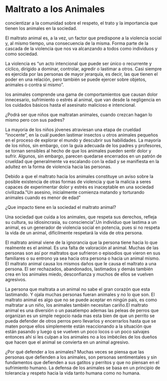 # Maltrato a los Animales
concientizar a la comunidad sobre el respeto, el trato y la importancia que tienen los animales en la sociedad.

El maltrato animal es, a la vez, un factor que predispone a la violencia social y, al mismo tiempo, una consecuencia de la misma. Forma parte de la cascada de la violencia que nos va alcanzando a todos como individuos y como sociedad.

La violencia es “un acto intencional que puede ser único o recurrente y cíclico, dirigido a dominar, controlar, agredir o lastimar a otros. Casi siempre es ejercida por las personas de mayor jerarquía, es decir, las que tienen el poder en una relación, pero también se puede ejercer sobre objetos, animales o contra sí mismo”.

 los animales comprende una gama de comportamientos que causan dolor innecesario, sufrimiento o estrés al animal, que van desde la negligencia en los cuidados básicos hasta el asesinato malicioso e intencional.

¿Podrá ser que niños que maltratan animales, cuando crezcan hagan lo mismo pero con sus padres?

La mayoria de  los niños jóvenes atraviesan una etapa de crueldad “inocente”, en la cuál pueden lastimar insectos u otros animales pequeños en el proceso de explorar el mundo y descubrir sus habilidades. La mayoría de los niños, sin embargo, con la guía adecuada de los padres y profesores, se tornan sensibles al hecho de que los animales pueden sentir dolor y sufrir. Algunos, sin embargo, parecen quedarse encerrados en un patrón de crueldad que generalmente va escalando con la edad y se manifiesta en la adultez en la forma de violencia hacia las personas.

Debido a que el maltrato hacia los animales constituye un aviso sobre la posible existencia de otras formas de violencia y que la malicia a seres capaces de experimentar dolor y estrés es inaceptable en una sociedad civilizada."Un asesino, inicialmente comienza matando y torturando animales cuando es menor de edad"


¿Que impacto tiene en la sociedad el maltrato animal?

Una sociedad que cuida a los animales, que respeta sus derechos, refleja su cultura, su idiosincrasia, su consciencia”.Un individuo que lastima a un animal, es un generador de violencia social en potencia, pues si no respeta la vida de un animal, difícilmente respetará la vida de otra persona.

El maltrato animal viene de la ignorancia que la persona tiene hacia lo que realmente es el animal. Es una falta de valoración al animal. Muchas de las personas son así  por maltratos que sufrieron o episodios que vieron en sus familiares o su entrono ya sea hacia otra persona o hacia un animal mismo.
El maltrato animal causa los mismos daños que le causa el maltrato a una persona. El ser rechazados, abandonados, lastimados y demás también crea en los animales miedo, desconfianza y muchos de ellos se vuelven agresivos. 

La persona que maltrata a un animal no sabe el gran corazón que esta lastimando. Y ojala muchas personas fueran animales y no lo que son.  El maltrato animal es algo que no se puede aceptar en ningún país, es como maltratar a un niño, los animales también necesitan cariño.El maltrato  animal es una diversión o un pasatiempo ademas las peleas de perros que organizan es un simple negocio nada mas esta bien de que un perrito se pueda defender de otros perros pero llevarlos y encerrarlos hasta que se maten porque  ellos simplemente están reaccionando a la situación que están pasando y luego q se vuelven un poco locos o un poco salvajes entonces ahí si les culpan a los animales no a los imbéciles de los dueños que hacen que el animal se convierta en un animal agresivo.


¿Por qué defender a los animales?
Muchas veces se piensa que las personas que defienden a los animales, son personas sentimentales y sin fundamentos que defienden a sus gatitos y perritos y que no piensan en el sufrimiento humano.
La defensa de los animales se basa en un principio de tolerancia y respeto hacia la vida tanto humana como no humana.
